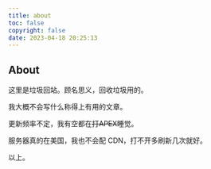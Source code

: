 ```yaml
---
title: about
toc: false
copyright: false
date: 2023-04-18 20:25:13
---
```


## About

这里是垃圾回站。顾名思义，回收垃圾用的。

我大概不会写什么称得上有用的文章。

更新频率不定，我有空都在<s>打APEX</s>睡觉。

服务器真的在美国，我也不会配 CDN，打不开多刷新几次就好。

以上。
